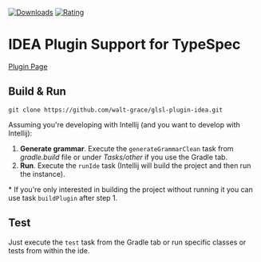 [![Downloads](https://img.shields.io/jetbrains/plugin/d/25798-typespec)](https://plugins.jetbrains.com/plugin/25798-typespec/reviews)
[![Rating](https://img.shields.io/jetbrains/plugin/r/stars/25798-typespec)](https://plugins.jetbrains.com/plugin/25798-typespec/reviews)

# IDEA Plugin Support for TypeSpec 

[Plugin Page](https://plugins.jetbrains.com/plugin/25798-typespec)

## Build & Run
``` shell
git clone https://github.com/walt-grace/glsl-plugin-idea.git
```
Assuming you're developing with Intellij (and you want to develop with Intellij):
1. **Generate grammar**. Execute the `generateGrammarClean` task from _gradle.build_ file or under _Tasks/other_ if you use the Gradle tab.
2. **Run**. Execute the `runIde` task (Intellij will build the project and then run the instance).

\* If you're only interested in building the project without running it you can use task `buildPlugin` after step 1.

## Test
Just execute the `test` task from the Gradle tab or run specific classes or tests from within the ide.
